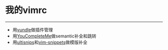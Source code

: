 # 我的vimrc
*** 
* 用[vundle](https://github.com/VundleVim/Vundle.vim)做插件管理
* 用[YouCompleteMe](https://github.com/Valloric/YouCompleteMe)做semantic补全和跳转
* 用[ultisnips](https://github.com/SirVer/ultisnips)和[vim-snippets](https://github.com/honza/vim-snippets)做模版补全
